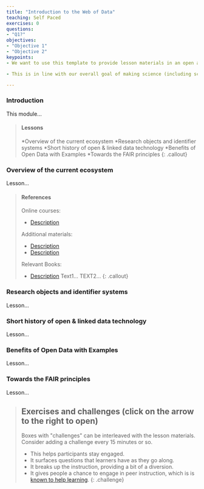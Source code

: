 ```yaml
---
title: "Introduction to the Web of Data"
teaching: Self Paced
exercises: 0
questions:
- "Q1?"
objectives:
- "Objective 1"
- "Objective 2"
keypoints:
- We want to use this template to provide lesson materials in an open and useful format.

- This is in line with our overall goal of making science (including scientific training) more open.

---
```


### Introduction

This module...

> #### Lessons
> *Overview of the current ecosystem 
> *Research objects and identifier systems
> *Short history of open & linked data technology
> *Benefits of Open Data with Examples
> *Towards the FAIR principles
{: .callout}

### Overview of the current ecosystem

Lesson...

> #### References
> Online courses:
>
>   - [Description](http://URL)
>
> Additional materials:
>
>   - [Description](http://URL)
>   - [Description](http://URL)
>
> Relevant Books:
>
>   - [Description](http://URL) Text1...
>     TEXT2...
{: .callout}

### Research objects and identifier systems

Lesson...

### Short history of open & linked data technology

Lesson...

### Benefits of Open Data with Examples

Lesson...

### Towards the FAIR principles

Lesson...


> ## Exercises and challenges (click on the arrow to the right to open)
>
>  Boxes with "challenges" can be interleaved with the lesson materials.
>  Consider adding a challenge every 15 minutes or so.
>    - This helps participants stay engaged.
>    - It surfaces questions that learners have as they go along.
>    - It breaks up the instruction, providing a bit of a diversion.
>    - It gives people a chance to engage in peer instruction, which is
>      is [known to help learning](https://en.wikipedia.org/wiki/Peer_instruction).
{: .challenge}



